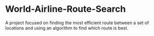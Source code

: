 # World-Airline-Route-Search
A project focused on finding the most efficient route between a set of locations and using an algorithm to find which route is best.
